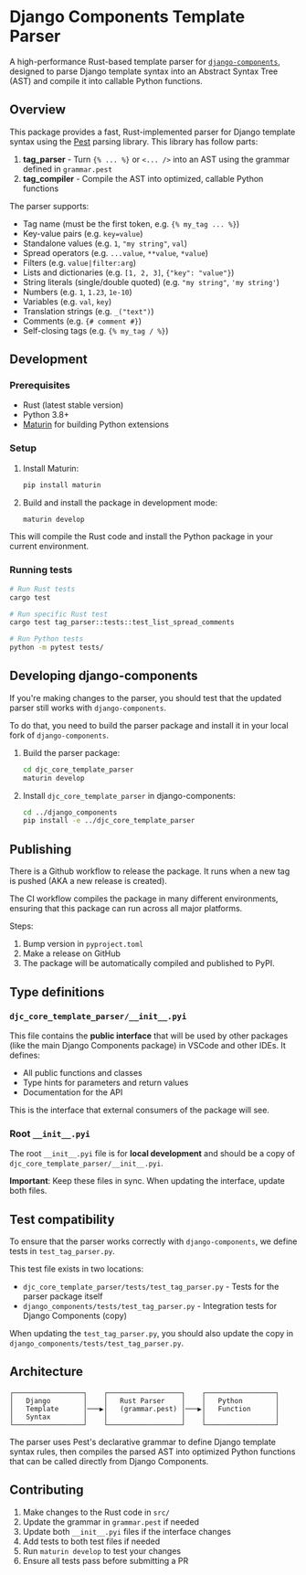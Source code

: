 # Django Components Template Parser

A high-performance Rust-based template parser for [`django-components`](https://github.com/django-components/django-components), designed to parse Django template syntax into an Abstract Syntax Tree (AST) and compile it into callable Python functions.

## Overview

This package provides a fast, Rust-implemented parser for Django template syntax using the [Pest](https://pest.rs/) parsing library. This library has follow parts:

1. **tag_parser** - Turn `{% ... %}` or `<... />` into an AST using the grammar defined in `grammar.pest`
2. **tag_compiler** - Compile the AST into optimized, callable Python functions

The parser supports:

- Tag name (must be the first token, e.g. `{% my_tag ... %}`)
- Key-value pairs (e.g. `key=value`)
- Standalone values (e.g. `1`, `"my string"`, `val`)
- Spread operators (e.g. `...value`, `**value`, `*value`)
- Filters (e.g. `value|filter:arg`)
- Lists and dictionaries (e.g. `[1, 2, 3]`, `{"key": "value"}`)
- String literals (single/double quoted) (e.g. `"my string"`, `'my string'`)
- Numbers (e.g. `1`, `1.23`, `1e-10`)
- Variables (e.g. `val`, `key`)
- Translation strings (e.g. `_("text")`)
- Comments (e.g. `{# comment #}`)
- Self-closing tags (e.g. `{% my_tag / %}`)

## Development

### Prerequisites

- Rust (latest stable version)
- Python 3.8+
- [Maturin](https://github.com/PyO3/maturin) for building Python extensions

### Setup

1. Install Maturin:

   ```bash
   pip install maturin
   ```

2. Build and install the package in development mode:
   ```bash
   maturin develop
   ```

This will compile the Rust code and install the Python package in your current environment.

### Running tests

```bash
# Run Rust tests
cargo test

# Run specific Rust test
cargo test tag_parser::tests::test_list_spread_comments

# Run Python tests
python -m pytest tests/
```

## Developing django-components

If you're making changes to the parser, you should test that the updated parser still works with `django-components`.

To do that, you need to build the parser package and install it in your local fork of `django-components`.

1. Build the parser package:

   ```bash
   cd djc_core_template_parser
   maturin develop
   ```

2. Install `djc_core_template_parser` in django-components:
   ```bash
   cd ../django_components
   pip install -e ../djc_core_template_parser
   ```

## Publishing

There is a Github workflow to release the package. It runs when a new tag is pushed (AKA a new release is created).

The CI workflow compiles the package in many different environments, ensuring that this package can run across all major platforms.

Steps:

1. Bump version in `pyproject.toml`
2. Make a release on GitHub
3. The package will be automatically compiled and published to PyPI.

## Type definitions

### `djc_core_template_parser/__init__.pyi`

This file contains the **public interface** that will be used by other packages (like the main Django Components package) in VSCode and other IDEs. It defines:

- All public functions and classes
- Type hints for parameters and return values
- Documentation for the API

This is the interface that external consumers of the package will see.

### Root `__init__.pyi`

The root `__init__.pyi` file is for **local development** and should be a copy of `djc_core_template_parser/__init__.pyi`.

**Important**: Keep these files in sync. When updating the interface, update both files.

## Test compatibility

To ensure that the parser works correctly with `django-components`, we define tests in `test_tag_parser.py`.

This test file exists in two locations:

- `djc_core_template_parser/tests/test_tag_parser.py` - Tests for the parser package itself
- `django_components/tests/test_tag_parser.py` - Integration tests for Django Components (copy)

When updating the `test_tag_parser.py`, you should also update the copy in `django_components/tests/test_tag_parser.py`.

## Architecture

```
┌─────────────────┐    ┌──────────────────┐    ┌─────────────────┐
│   Django        │    │   Rust Parser    │    │   Python        │
│   Template      │───▶│   (grammar.pest) │───▶│   Function      │
│   Syntax        │    │                  │    │                 │
└─────────────────┘    └──────────────────┘    └─────────────────┘
```

The parser uses Pest's declarative grammar to define Django template syntax rules, then compiles the parsed AST into optimized Python functions that can be called directly from Django Components.

## Contributing

1. Make changes to the Rust code in `src/`
2. Update the grammar in `grammar.pest` if needed
3. Update both `__init__.pyi` files if the interface changes
4. Add tests to both test files if needed
5. Run `maturin develop` to test your changes
6. Ensure all tests pass before submitting a PR
